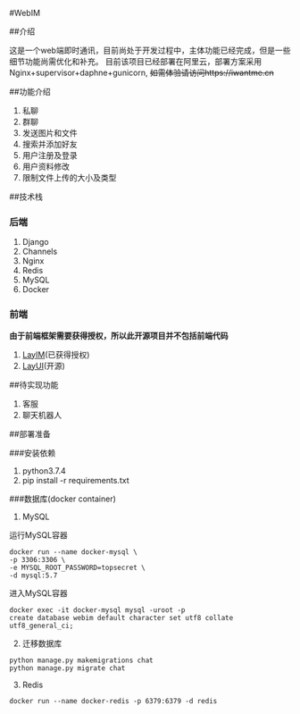 #WebIM

##介绍

这是一个web端即时通讯，目前尚处于开发过程中，主体功能已经完成，但是一些细节功能尚需优化和补充。
目前该项目已经部署在阿里云，部署方案采用Nginx+supervisor+daphne+gunicorn, ~~如需体验请访问https://iwantme.cn~~


##功能介绍

1. 私聊
2. 群聊
3. 发送图片和文件
4. 搜索并添加好友
5. 用户注册及登录
6. 用户资料修改
7. 限制文件上传的大小及类型

##技术栈

### 后端
1. Django
2. Channels
3. Nginx
4. Redis
5. MySQL
6. Docker

### 前端
**由于前端框架需要获得授权，所以此开源项目并不包括前端代码**

1. <a href="https://layim.layui.com/" target="_blank">LayIM</a>(已获得授权)
2. <a href="https://www.layui.com/" target="_blank">LayUI</a>(开源)


##待实现功能

1. 客服
2. 聊天机器人

##部署准备

###安装依赖
1. python3.7.4
2. pip install -r requirements.txt

###数据库(docker container)
1. MySQL

运行MySQL容器
```shell script
docker run --name docker-mysql \
-p 3306:3306 \
-e MYSQL_ROOT_PASSWORD=topsecret \
-d mysql:5.7
```

进入MySQL容器

```shell script
docker exec -it docker-mysql mysql -uroot -p
create database webim default character set utf8 collate utf8_general_ci;
```

2. 迁移数据库
```shell script
python manage.py makemigrations chat
python manage.py migrate chat
```

3. Redis
```shell script
docker run --name docker-redis -p 6379:6379 -d redis
```
